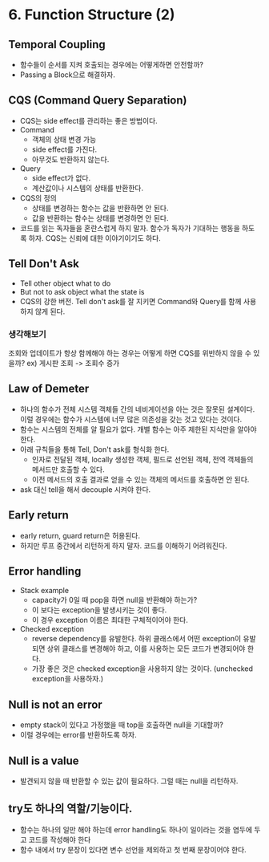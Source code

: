 # 6. Function Structure (2)

## Temporal Coupling

* 함수들이 순서를 지켜 호출되는 경우에는 어떻게하면 안전할까? 
* Passing a Block으로 해결하자.



## CQS (Command Query Separation)

* CQS는 side effect를 관리하는 좋은 방법이다.
* Command
  * 객체의 상태 변경 가능
  * side effect를 가진다.
  * 아무것도 반환하지 않는다.
* Query
  * side effect가 없다.
  * 계산값이나 시스템의 상태를 반환한다.
* CQS의 정의
  * 상태를 변경하는 함수는 값을 반환하면 안 된다.
  * 값을 반환하는 함수는 상태를 변경하면 안 된다.
* 코드를 읽는 독자들을 혼란스럽게 하지 말자. 함수가 독자가 기대하는 행동을 하도록 하자. CQS는 신뢰에  대한 이야기이기도 하다.



## Tell Don't Ask

* Tell other object what to do
* But not to ask object what the state is
* CQS의 강한 버전. Tell don't ask를 잘 지키면 Command와 Query를 함께 사용하지 않게 된다.

### 생각해보기
조회와 업데이트가 항상 함께해야 하는 경우는 어떻게 하면 CQS를 위반하지 않을 수 있을까?
ex) 게시판 조회 -> 조회수 증가


## Law of Demeter

* 하나의 함수가 전체 시스템 객체들 간의 네비게이션을 아는 것은 잘못된 설계이다. 이럴 경우에는 함수가 시스템에 너무 많은 의존성을 갖는 것고 있다는 것이다.
* 함수는 시스템의 전체를 알 필요가 없다. 개별 함수는 아주 제한된 지식만을 알아야 한다.
* 아래 규칙들을 통해 Tell, Don't ask를 형식화 한다.
  * 인자로 전달된 객체, locally 생성한 객체, 필드로 선언된 객체, 전역 객체들의 메서드만 호출할 수 있다.
  * 이전 메서드의 호출 결과로 얻을 수 있는 객체의 메서드를 호출하면 안 된다.
* ask 대신 tell을 해서 decouple 시켜야 한다.



## Early return

* early return, guard return은 허용된다.
* 하지만 루프 중간에서 리턴하게 하지 말자. 코드를 이해하기 어려워진다.



## Error handling

* Stack example
  * capacity가 0일 때 pop을 하면 null을 반환해야 하는가?
  * 이 보다는 exception을 발생시키는 것이 좋다.
  * 이 경우 exception 이름은 최대한 구체적이어야 한다.
* Checked exception
  * reverse dependency를 유발한다. 하위 클래스에서 어떤 exception이 유발되면 상위 클래스를 변경해야 하고, 이를 사용하는 모든 코드가 변경되어야 한다.
  * 가장 좋은 것은 checked exception을 사용하지 않는 것이다. (unchecked exception을 사용하자.)



## Null is not an error

* empty stack이 있다고 가정했을 때 top을 호출하면 null을 기대할까?
* 이럴 경우에는 error를 반환하도록 하자.



## Null is a value

* 발견되지 않을 때 반환할 수 있는 값이 필요하다. 그럴 때는 null을 리턴하자.



## try도 하나의 역할/기능이다.

* 함수는 하나의 일만 해야 하는데 error handling도 하나이 일이라는 것을 염두에 두고 코드를 작성해야 한다
* 함수 내에서 try 문장이 있다면 변수 선언을 제외하고 첫 번째 문장이어야 한다.

